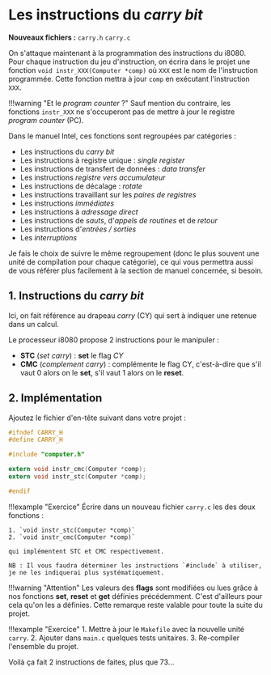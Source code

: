 # Les instructions du *carry bit*

**Nouveaux fichiers :** `carry.h` `carry.c`

On s'attaque maintenant à la programmation des instructions du i8080. Pour chaque instruction du jeu d'instruction, on écrira dans le projet une fonction `void instr_XXX(Computer *comp)` où `XXX` est le nom de l'instruction programmée. Cette fonction mettra à jour `comp` en exécutant l'instruction `XXX`.

!!!warning "Et le *program counter* ?"
    Sauf mention du contraire, les fonctions `instr_XXX` ne s'occuperont pas de mettre à jour le registre *program counter* (PC).

Dans le manuel Intel, ces fonctions sont regroupées par catégories :

- Les instructions du *carry bit*
- Les instructions à registre unique : *single register*
- Les instructions de transfert de données : *data transfer*
- Les instructions *registre vers accumulateur*
- Les instructions de décalage : *rotate*
- Les instructions travaillant sur les *paires de registres*
- Les instructions *immédiates*
- Les instructions à *adressage direct*
- Les instructions de *sauts*, d'*appels de routines* et de *retour*
- Les instructions d'*entrées / sorties*
- Les *interruptions*

Je fais le choix de suivre le même regroupement (donc le plus souvent une unité de compilation pour chaque catégorie), ce qui vous permettra aussi de vous référer plus facilement à la section de manuel concernée, si besoin.

## 1. Instructions du *carry bit*

Ici, on fait référence au drapeau *carry* (CY) qui sert à indiquer une retenue dans un calcul.

Le processeur i8080 propose 2 instructions pour le manipuler :

- **STC** (*set carry*) : **set** le flag *CY*
- **CMC** (*complement carry*) : complémente le flag CY, c'est-à-dire que s'il vaut 0 alors on le **set**, s'il vaut 1 alors on le **reset**.

## 2. Implémentation

Ajoutez le fichier d'en-tête suivant dans votre projet :

```c title="carry.h"
#ifndef CARRY_H
#define CARRY_H

#include "computer.h"

extern void instr_cmc(Computer *comp);
extern void instr_stc(Computer *comp);

#endif
```

!!!example "Exercice"
    Écrire dans un nouveau fichier `carry.c` les des deux fonctions :

    1. `void instr_stc(Computer *comp)`
    2. `void instr_cmc(Computer *comp)`

    qui implémentent STC et CMC respectivement.

    NB : Il vous faudra déterminer les instructions `#include` à utiliser, je ne les indiquerai plus systématiquement.

!!!warning "Attention"
    Les valeurs des **flags** sont modifiées ou lues grâce à nos fonctions **set**, **reset** et **get** définies précédemment. C'est d'ailleurs pour cela qu'on les a définies. Cette remarque reste valable pour toute la suite du projet.

!!!example "Exercice"
    1. Mettre à jour le `Makefile` avec la nouvelle unité `carry`.
    2. Ajouter dans `main.c` quelques tests unitaires.
    3. Re-compiler l'ensemble du projet.

Voilà ça fait 2 instructions de faites, plus que 73...


